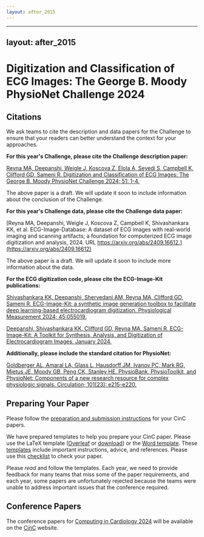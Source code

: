 ```yaml
---
layout: after_2015
---
```


---
layout: after_2015
---

# Digitization and Classification of ECG Images: The George B. Moody PhysioNet Challenge 2024

## Citations

We ask teams to cite the description and data papers for the Challenge to ensure that your readers can better understand the context for your approaches.

__For this year's Challenge, please cite the Challenge description paper:__

[Reyna MA, Deepanshi, Weigle J, Koscova Z, Elola A, Seyedi S, Campbell K, Clifford GD, Sameni R. Digitization and Classification of ECG Images: The George B. Moody PhysioNet Challenge 2024; 51: 1-4.](cinc_preprint.pdf)

The above paper is a draft. We will update it soon to include information about the conclusion of the Challenge.

__For this year's Challenge data, please cite the Challenge data paper:__

[Reyna MA, Deepanshi, Weigle J, Koscova Z, Campbell K, Shivashankara KK, et al. ECG-Image-Database: A dataset of ECG images with real-world imaging and scanning artifacts; a foundation for computerized ECG image digitization and analysis, 2024. URL https://arxiv.org/abs/2409.16612.](https://arxiv.org/abs/2409.16612)

The above paper is a draft. We will update it soon to include more information about the data.

__For the ECG digitization code, please cite the ECG-Image-Kit publications:__

[Shivashankara KK, Deepanshi, Shervedani AM, Reyna MA, Clifford GD, Sameni R. ECG-Image-Kit: a synthetic image generation toolbox to facilitate deep learning-based electrocardiogram digitization. Physiological Measurement 2024; 45:055019.](https://iopscience.iop.org/article/10.1088/1361-6579/ad4954)

[Deepanshi, Shivashankara KK, Clifford GD, Reyna MA, Sameni R. ECG-Image-Kit: A Toolkit for Synthesis, Analysis, and Digitization of Electrocardiogram Images, January 2024.](https://github.com/alphanumericslab/ecg-image-kit)

__Additionally, please include the standard citation for PhysioNet:__

[Goldberger AL, Amaral LA, Glass L, Hausdorff JM, Ivanov PC, Mark RG, Mietus JE, Moody GB, Peng CK, Stanley HE. PhysioBank, PhysioToolkit, and PhysioNet: Components of a new research resource for complex physiologic signals. Circulation; 101(23): e215-e220.](https://www.ahajournals.org/doi/full/10.1161/01.CIR.101.23.e215)

## Preparing Your Paper

Please follow the [preparation and submission instructions](https://www.cinc.org/instructions-for-preparing-and-submitting-full-papers/) for your CinC papers.

We have prepared templates to help you prepare your CinC paper. Please use the LaTeX template ([Overleaf](https://www.overleaf.com/read/bqsnzsqcytvg#c9d13c) or [download](cinc_template.zip)) or the [Word template](https://cinc.org/instructions-for-preparing-and-submitting-full-papers/). These [templates](cinc_template.pdf) include important instructions, advice, and references. Please use this [checklist](cinc_paper_checklist.pdf) to check your paper.

Please *read* and follow the templates. Each year, we need to provide feedback for many teams that miss some of the paper requirements, and each year, some papers are unfortunately rejected because the teams were unable to address important issues that the conference required.

## Conference Papers

The conference papers for [Computing in Cardiology 2024](https://www.cinc2024.org/) will be available on the [CinC](https://www.cinc.org/cinc-papers-on-line/) website.